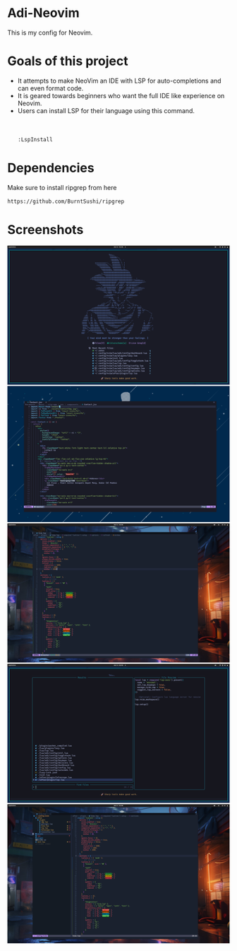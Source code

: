 # Adi-Neovim
This is my config for Neovim.

<h1>Goals of this project</h1>

<ul>
<li>It attempts to make NeoVim an IDE with LSP for auto-completions and can even format code.</li>
<li>It is geared towards beginners who want the full IDE like experience on Neovim.</li>
<li>Users can install LSP for their language using this 
command.</li>
<br></br>

```sh
:LspInstall 
```
</ul>

<h1>Dependencies</h1>
Make sure to install ripgrep from here

```sh
https://github.com/BurntSushi/ripgrep
```

<h1>Screenshots</h1>
<div class="screenshots">
<img src="https://raw.githubusercontent.com/adi-075/Adi-Neovim/master/assets/1.png" alt="Nvim - Dashboard"></img>
<img src="https://raw.githubusercontent.com/adi-075/Adi-Neovim/master/assets/2.png" alt="Split Mode"></img>
<img src="https://raw.githubusercontent.com/adi-075/Adi-Neovim/master/assets/3.png" alt="LSP"></img>
<img src="https://raw.githubusercontent.com/adi-075/Adi-Neovim/master/assets/4.png" alt="Telescope.nvim"></img>
<img src="https://raw.githubusercontent.com/adi-075/Adi-Neovim/master/assets/5.png" alt="Neo-Tree"></img>
</div>
